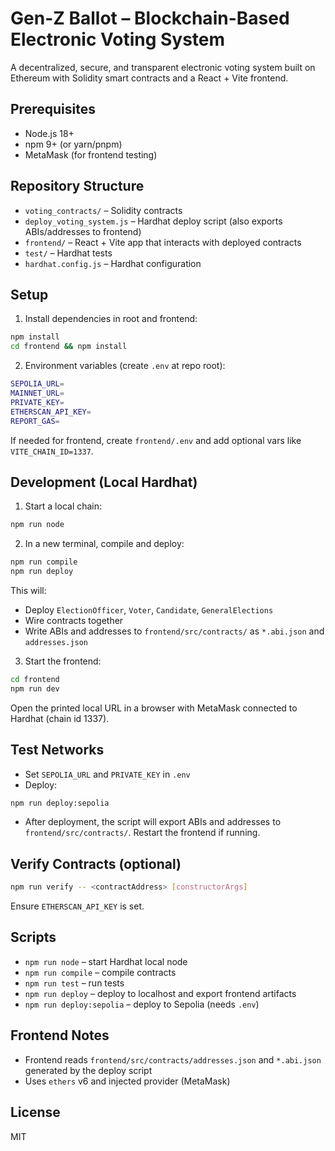 # Gen-Z Ballot – Blockchain-Based Electronic Voting System

A decentralized, secure, and transparent electronic voting system built on Ethereum with Solidity smart contracts and a React + Vite frontend.

## Prerequisites
- Node.js 18+
- npm 9+ (or yarn/pnpm)
- MetaMask (for frontend testing)

## Repository Structure
- `voting_contracts/` – Solidity contracts
- `deploy_voting_system.js` – Hardhat deploy script (also exports ABIs/addresses to frontend)
- `frontend/` – React + Vite app that interacts with deployed contracts
- `test/` – Hardhat tests
- `hardhat.config.js` – Hardhat configuration

## Setup
1) Install dependencies in root and frontend:
```bash
npm install
cd frontend && npm install
```

2) Environment variables (create `.env` at repo root):
```bash
SEPOLIA_URL=
MAINNET_URL=
PRIVATE_KEY=
ETHERSCAN_API_KEY=
REPORT_GAS=
```
If needed for frontend, create `frontend/.env` and add optional vars like `VITE_CHAIN_ID=1337`.

## Development (Local Hardhat)
1) Start a local chain:
```bash
npm run node
```

2) In a new terminal, compile and deploy:
```bash
npm run compile
npm run deploy
```
This will:
- Deploy `ElectionOfficer`, `Voter`, `Candidate`, `GeneralElections`
- Wire contracts together
- Write ABIs and addresses to `frontend/src/contracts/` as `*.abi.json` and `addresses.json`

3) Start the frontend:
```bash
cd frontend
npm run dev
```
Open the printed local URL in a browser with MetaMask connected to Hardhat (chain id 1337).

## Test Networks
- Set `SEPOLIA_URL` and `PRIVATE_KEY` in `.env`
- Deploy:
```bash
npm run deploy:sepolia
```
- After deployment, the script will export ABIs and addresses to `frontend/src/contracts/`. Restart the frontend if running.

## Verify Contracts (optional)
```bash
npm run verify -- <contractAddress> [constructorArgs]
```
Ensure `ETHERSCAN_API_KEY` is set.

## Scripts
- `npm run node` – start Hardhat local node
- `npm run compile` – compile contracts
- `npm run test` – run tests
- `npm run deploy` – deploy to localhost and export frontend artifacts
- `npm run deploy:sepolia` – deploy to Sepolia (needs `.env`)

## Frontend Notes
- Frontend reads `frontend/src/contracts/addresses.json` and `*.abi.json` generated by the deploy script
- Uses `ethers` v6 and injected provider (MetaMask)

## License
MIT

